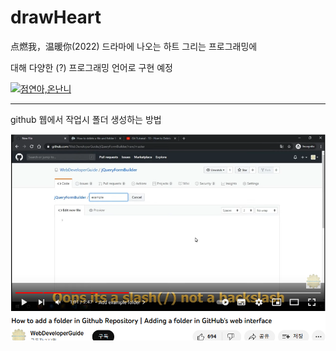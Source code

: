 # drawHeart
点燃我，温暖你(2022) 드라마에 나오는 하트 그리는 프로그래밍에

대해 다양한 (?) 프로그래밍 언어로 구현 예정

[![점연아,온난니](https://img.youtube.com/vi/SdUPOZdRxtc/0.jpg)](https://youtu.be/SdUPOZdRxtc)

---------------------------------------
github 웹에서 작업시 폴더 생성하는 방법

<img src='https://github.com/zhuyun-lixun/drawHeart/blob/main/folder_create1.png' />

